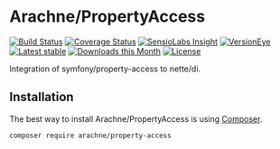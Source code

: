 Arachne/PropertyAccess
====

[![Build Status](https://img.shields.io/travis/Arachne/PropertyAccess/master.svg?style=flat-square)](https://travis-ci.org/Arachne/PropertyAccess/branches)
[![Coverage Status](https://img.shields.io/coveralls/Arachne/PropertyAccess/master.svg?style=flat-square)](https://coveralls.io/github/Arachne/PropertyAccess?branch=master)
[![SensioLabs Insight](https://img.shields.io/sensiolabs/i/511767dc-38be-46a8-ab3b-aff91b51835d.svg?style=flat-square)](https://insight.sensiolabs.com/projects/511767dc-38be-46a8-ab3b-aff91b51835d)
[![VersionEye](https://img.shields.io/versioneye/d/php/arachne:property-access.svg?style=flat-square)](https://www.versioneye.com/php/arachne:property-access)
[![Latest stable](https://img.shields.io/packagist/v/arachne/property-access.svg?style=flat-square)](https://packagist.org/packages/arachne/property-access)
[![Downloads this Month](https://img.shields.io/packagist/dm/arachne/property-access.svg?style=flat-square)](https://packagist.org/packages/arachne/property-access)
[![License](https://img.shields.io/badge/license-MIT-blue.svg?style=flat-square)](https://github.com/Arachne/PropertyAccess/blob/master/license.md)

Integration of symfony/property-access to nette/di.

Installation
----

The best way to install Arachne/PropertyAccess is using [Composer](http://getcomposer.org/).

```sh
composer require arachne/property-access
```
